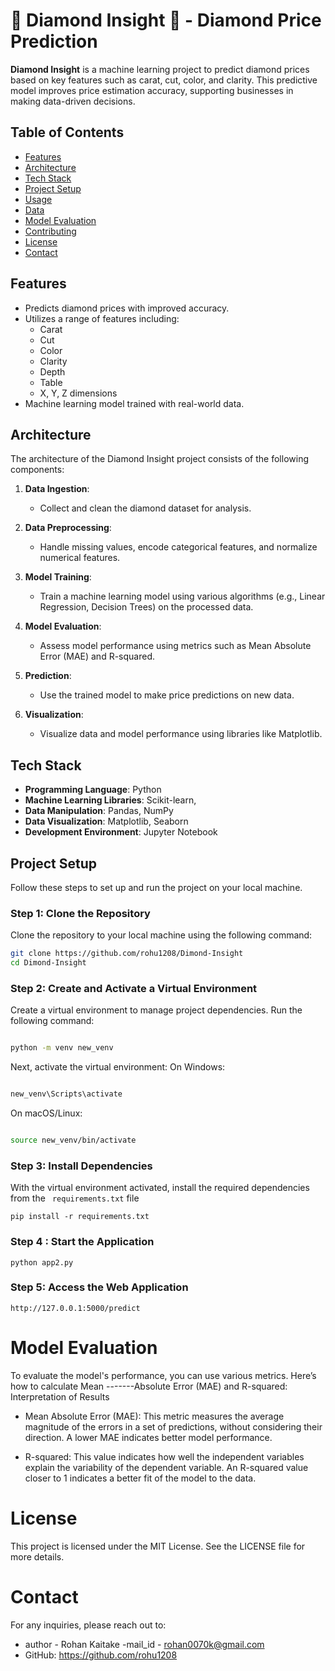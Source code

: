 #  💎 Diamond Insight 💎 - Diamond Price Prediction

**Diamond Insight** is a machine learning project to predict diamond prices based on key features such as carat, cut, color, and clarity. This predictive model improves price estimation accuracy, supporting businesses in making data-driven decisions.

## Table of Contents

- [Features](#features)
- [Architecture](#architecture)
- [Tech Stack](#tech-stack)
- [Project Setup](#project-setup)
- [Usage](#usage)
- [Data](#data)
- [Model Evaluation](#model-evaluation)
- [Contributing](#contributing)
- [License](#license)
- [Contact](#contact)

## Features

- Predicts diamond prices with improved accuracy.
- Utilizes a range of features including:
  - Carat
  - Cut
  - Color
  - Clarity
  - Depth
  - Table
  - X, Y, Z dimensions
- Machine learning model trained with real-world data.
## Architecture

The architecture of the Diamond Insight project consists of the following components:

1. **Data Ingestion**: 
   - Collect and clean the diamond dataset for analysis.

2. **Data Preprocessing**: 
   - Handle missing values, encode categorical features, and normalize numerical features.

3. **Model Training**: 
   - Train a machine learning model using various algorithms (e.g., Linear Regression, Decision Trees) on the processed data.

4. **Model Evaluation**: 
   - Assess model performance using metrics such as Mean Absolute Error (MAE) and R-squared.

5. **Prediction**: 
   - Use the trained model to make price predictions on new data.

6. **Visualization**: 
   - Visualize data and model performance using libraries like Matplotlib.
## Tech Stack

- **Programming Language**: Python
- **Machine Learning Libraries**: Scikit-learn,
- **Data Manipulation**: Pandas, NumPy
- **Data Visualization**: Matplotlib, Seaborn
- **Development Environment**: Jupyter Notebook  
   
## **Project Setup**

Follow these steps to set up and run the project on your local machine.

### Step 1: Clone the Repository
Clone the repository to your local machine using the following command:

```bash
git clone https://github.com/rohu1208/Dimond-Insight
cd Dimond-Insight
```

### Step 2: Create and Activate a Virtual Environment 
Create a virtual environment to manage project dependencies. Run the following command:

```bash

python -m venv new_venv
```
Next, activate the virtual environment:
   On Windows:
   
   ```bash
   
   new_venv\Scripts\activate
   ```
   On macOS/Linux:
   
   ```bash
   
   source new_venv/bin/activate
   ```

### Step 3: Install Dependencies
With the virtual environment activated, install the required dependencies from the ``` requirements.txt``` file 

```
pip install -r requirements.txt
```

### Step 4 : Start the Application
```
python app2.py
```

### Step 5: Access the Web Application
```
http://127.0.0.1:5000/predict
```
# Model Evaluation
To evaluate the model's performance, you can use various metrics. Here’s how to calculate Mean -------Absolute Error (MAE) and R-squared:
Interpretation of Results
- Mean Absolute Error (MAE): This metric measures the average magnitude of the errors in a set of predictions, without considering their direction. A lower MAE indicates better model performance.

- R-squared: This value indicates how well the independent variables explain the variability of the dependent variable. An R-squared value closer to 1 indicates a better fit of the model to the data.

# License
This project is licensed under the MIT License. See the LICENSE file for more details.

# Contact
For any inquiries, please reach out to:

- author - Rohan Kaitake
-mail_id - rohan0070k@gmail.com
- GitHub: https://github.com/rohu1208
